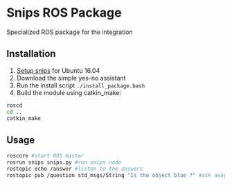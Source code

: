 Snips ROS Package
================================

Specialized ROS package for the integration 

## Installation
1. [Setup snips](https://github.com/snipsco/snips-platform-documentation/wiki/1.-Setup-the-Snips-Voice-Platform) for Ubuntu 16.04
2. Download the simple yes-no assistant
3. Run the install script `./install_package.bash` 
4. Build the module using catkin\_make:
```bash
roscd
cd ..
catkin_make
```

## Usage
```bash
roscore #start ROS master
rosrun snips snips.py #run snips node
rostopic echo /answer #listen to the answers
rostopic pub /question std_msgs/String "Is the object blue ?" #ask away !
``` 

